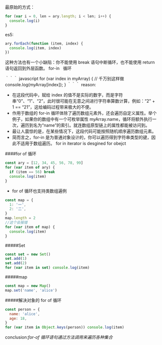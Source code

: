 最原始的方式：

```javascript
for (var i = 0, len = ary.length; i < len; i++) {
  console.log(i)
}
```

es5:

```javascript
ary.forEach(function (item, index) {
  console.log(item, index)
})
```

这种方法也有一个小缺陷：你不能使用 break 语句中断循环，也不能使用 return 语句返回到外层函数。
for-in   循环

｀｀｀ javascript
for (var index in myArray) { // 千万别这样做
console.log(myArray[index]);
}
｀｀｀
reason:

- 在这段代码中，赋给 index 的值不是实际的数字，而是字符串“0”、“1”、“2”，此时很可能在无意之间进行字符串算数计算，例如：“2” + 1 == “21”，这给编码过程带来极大的不便。
- 作用于数组的 for-in 循环体除了遍历数组元素外，还会遍历自定义属性。举个例子，如果你的数组中有一个可枚举属性 myArray.name，循环将额外执行一次，遍历到名为“name”的索引。就连数组原型链上的属性都能被访问到。
- 最让人震惊的是，在某些情况下，这段代码可能按照随机顺序遍历数组元素。
- 简而言之，for-in 是为普通对象设计的，你可以遍历得到字符串类型的键，因此不适用于数组遍历。
  for in iterator is desgined for obejct

####for of 循环

```javascript
const ary = [12, 34, 45, 56, 78, 99]
for (var item of ary) {
  if (item == 56) break
  console.log(item)
}
```

- for of 循环也支持类数组遍例

```javascript
const map = {
  1: '一',
  2: '二',
}
map.length = 2
//这个会报错
for (var item of map) {
  console.log(item)
}
```

#####Set

```javascript
const set = new Set()
set.add(1)
set.add(2)
for (var item in set) console.log(item)
```

#####map

```javascript
const map = new Map()
map.set('name', 'alice')
```

#####解决对象的 for of 循环

```javascript
const person = {
  name: 'alice',
  age: 18,
}
for (var item in Object.keys(person)) console.log(item)
```

conclusion:_for-of 循环语句通过方法调用来遍历各种集合_
